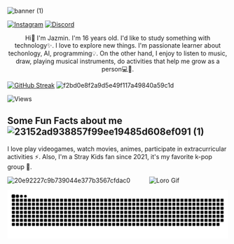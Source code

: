 ![banner (1)](https://github.com/user-attachments/assets/64d3accb-a1ec-4231-80d5-ced0b57b8d7f)

<p align="center">
  
[![Instagram](https://img.shields.io/badge/Instagram-%23E4405F.svg?style=for-the-badge&logo=Instagram&logoColor=white)](https://www.instagram.com/wyx_jazz?igsh=MXBhMGQycm0yNjIxMg%3D%3D&utm_source=qr)
[![Discord](https://img.shields.io/badge/Discord-%235865F2.svg?style=for-the-badge&logo=discord&logoColor=white)](https://discordapp.com/users/1106395698611638332)

<p align="center">
Hi👋 I'm Jazmin. I'm 16 years old. I'd like to study something with technology✨. I love to explore new things. I'm passionate learner about techonlogy, AI, programming💡. On the other hand, I enjoy to listen to music, draw, playing musical instruments, do activities that help me grow as a person💻🤍.

<p align="center">
  
[![GitHub Streak](https://github-readme-streak-stats.herokuapp.com?user=Jazz-aii&theme=modern-lilac2&type=png)](https://git.io/streak-stats)
![f2bd0e8f2a9d5e49f117a49840a59c1d](https://github.com/user-attachments/assets/5b626113-c630-4b38-8878-67fabff8511b)
</p>

![Views](https://komarev.com/ghpvc/?username=Jazz-aii&abbreviated=true)


## Some Fun Facts about me ![23152ad938857f99ee19485d608ef091 (1)](https://github.com/user-attachments/assets/b29f0147-cc3a-4885-916e-6703514071c7)

I love play videogames, watch movies, animes, participate in extracurricular activities ⚡. Also, I'm a Stray Kids fan since 2021, it's my favorite k-pop group 💖.

 <img align="right" src="https://i.pinimg.com/originals/a8/38/83/a83883bc09c956f67033a83d1a1f1240.gif" alt="Loro Gif" width="180">
 
 ![20e92227c9b739044e377b3567cfdac0](https://github.com/user-attachments/assets/a4d81fcd-cbef-4b25-a0fa-ecdc351eb353)
 
<img src="https://raw.githubusercontent.com/Jazz-aii/Jazz-aii/output/snake.svg" alt="Snake animation" />

